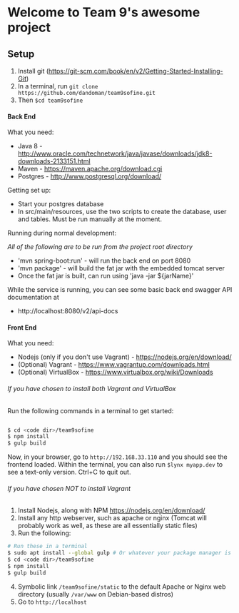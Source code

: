 
# Welcome to Team 9's awesome project


Setup
----
1. Install git (https://git-scm.com/book/en/v2/Getting-Started-Installing-Git)
2. In a terminal, run `git clone https://github.com/dandoman/team9sofine.git`
3. Then `$cd team9sofine`

#### Back End
What you need:

* Java 8 - http://www.oracle.com/technetwork/java/javase/downloads/jdk8-downloads-2133151.html
* Maven - https://maven.apache.org/download.cgi
* Postgres - http://www.postgresql.org/download/

Getting set up:

* Start your postgres database 
* In src/main/resources, use the two scripts to create the database, user and tables. Must be run manually at the moment.

Running during normal development: 

*All of the following are to be run from the project root directory*

* 'mvn spring-boot:run' - will run the back end on port 8080
* 'mvn package' - will build the fat jar with the embedded tomcat server
* Once the fat jar is built, can run using 'java -jar ${jarName}'

While the service is running, you can see some basic back end swagger API documentation at 
* http://localhost:8080/v2/api-docs

#### Front End

What you need:

* Nodejs (only if you don't use Vagrant) - https://nodejs.org/en/download/
* (Optional) Vagrant - https://www.vagrantup.com/downloads.html
* (Optional) VirtualBox - https://www.virtualbox.org/wiki/Downloads

######  If you have chosen to install both Vagrant and VirtualBox
Run the following commands in a terminal to get started:
```sh

$ cd <code dir>/team9sofine
$ npm install
$ gulp build
```

Now, in your browser, go to `http://192.168.33.110` and you should see the frontend loaded. Within the terminal, you can also run `$lynx myapp.dev` to see a text-only version. Ctrl+C to quit out.

###### If you have chosen NOT to install Vagrant
1. Install Nodejs, along with NPM https://nodejs.org/en/download/
2. Install any http webserver, such as apache or nginx (Tomcat will probably work as well, as these are all essentially static files)
3. Run the following:
```sh
# Run these in a terminal
$ sudo apt install --global gulp # Or whatever your package manager is
$ cd <code dir>/team9sofine
$ npm install
$ gulp build
```
4. Symbolic link `/team9sofine/static` to the default Apache or Nginx web directory (usually `/var/www` on Debian-based distros)
5. Go to `http://localhost`
